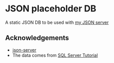 # JSON placeholder DB

A static JSON DB to be used with [my JSON server](https://my-json-server.typicode.com/)

## Acknowledgements

- [json-server](https://github.com/typicode/json-server)
- The data comes from [SQL Server Tutorial](https://www.sqlservertutorial.net/getting-started/load-sample-database/)
